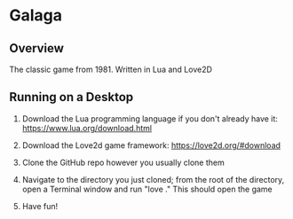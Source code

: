 # Galaga
<h2>Overview</h2>	

The classic game from 1981. Written in Lua and Love2D

<h2>Running on a Desktop</h2>	

1. Download the Lua programming language if you don't already have it: https://www.lua.org/download.html

2. Download the Love2d game framework: https://love2d.org/#download

3. Clone the GitHub repo however you usually clone them

4. Navigate to the directory you just cloned; from the root of the directory, open a Terminal 
    window and run "love ." This should open the game
    
5. Have fun!
